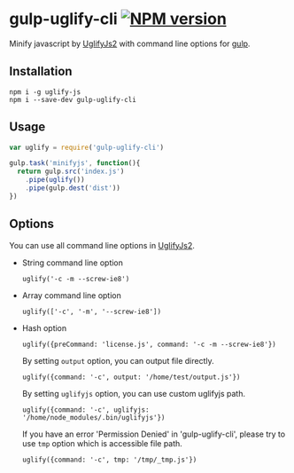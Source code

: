 # gulp-uglify-cli  [![NPM version](https://badge.fury.io/js/gulp-uglify-cli.svg)](https://badge.fury.io/js/gulp-uglify-cli)

Minify javascript by [UglifyJs2](https://github.com/mishoo/UglifyJS2) with command line options for [gulp](https://github.com/gulpjs/gulp).

## Installation

```
npm i -g uglify-js
npm i --save-dev gulp-uglify-cli
```

## Usage

```javascript
var uglify = require('gulp-uglify-cli')

gulp.task('minifyjs', function(){
  return gulp.src('index.js')
    .pipe(uglify())
    .pipe(gulp.dest('dist'))
})
```

## Options

You can use all command line options in [UglifyJs2](https://github.com/mishoo/UglifyJS2#usage).

- String command line option

	`uglify('-c -m --screw-ie8')`

- Array command line option

	`uglify(['-c', '-m', '--screw-ie8'])`

- Hash option

	`uglify({preCommand: 'license.js', command: '-c -m --screw-ie8'})`

	By setting `output` option, you can output file directly.

	`uglify({command: '-c', output: '/home/test/output.js'})`

	By setting `uglifyjs` option, you can use custom uglifyjs path.

	`uglify({command: '-c', uglifyjs: '/home/node_modules/.bin/uglifyjs'})`	

	If you have an error 'Permission Denied' in 'gulp-uglify-cli', please try to use `tmp` option which is accessible file path.

	`uglify({command: '-c', tmp: '/tmp/_tmp.js'})`
